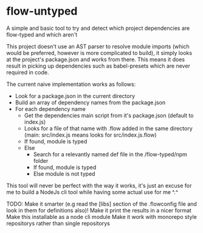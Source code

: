 # flow-untyped

A simple and basic tool to try and detect which project dependencies are flow-typed and which aren't

This project doesn't use an AST parser to resolve module imports (which would be preferred, however is more complicated to build), it simply looks at the project's package.json and works from there. This means it does result in picking up dependencies such as babel-presets which are never required in code.

The current naive implementation works as follows:
- Look for a package.json in the current directory
- Build an array of dependency names from the package.json
- For each dependency name
    - Get the dependencies main script from it's package.json (default to index.js)
    - Looks for a file of that name with .flow added in the same directory (main: src/index.js means looks for src/index.js.flow)
    - If found, module is typed
    - Else
        - Search for a relevantly named def file in the /flow-typed/npm folder
        - If found, module is typed
        - Else module is not typed
        
This tool will never be perfect with the way it works, it's just an excuse for me to build a NodeJs cli tool while having some actual use for me ^.^
        
TODO:
Make it smarter (e.g read the [libs] section of the .flowconfig file and look in them for definitions also)!
Make it print the results in a nicer format
Make this installable as a node cli module
Make it work with monorepo style repositorys rather than single repositorys
